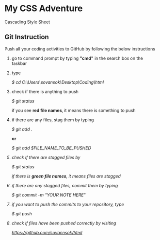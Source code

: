 # My CSS Adventure
Cascading Style Sheet


Git Instruction
---------------

Push all your coding activities to GitHub by following the below instructions

1. go to command prompt by typing <b>"cmd"</b> in the search box on the taskbar

2. type
	
	<i>$ cd C:\Users\sovansok\Desktop\Coding\html</i>

3. check if there is anything to push
	
	<i>$ git status</i>

	if you see <b>red file names</b>, it means there is something to push

4. if there are any files, stag them by typing
	
	<i>$ git add .</i>
	
	<b>or</b>

	<i>$ git add $FILE_NAME_TO_BE_PUSHED
	
5. check if there are stagged files by

	<i>$ git status</i>
	
	if there is <b>green file names</b>, it means files are stagged

6. if there are any stagged files, commit them by typing
	
	<i>$ git commit -m "YOUR NOTE HERE"</i>

7. if you want to push the commits to your repository, type
	
	<i>$ git push</i>

8. check if files have been pushed correctly by visiting

	<i>https://github.com/sovannsok/html</i>
